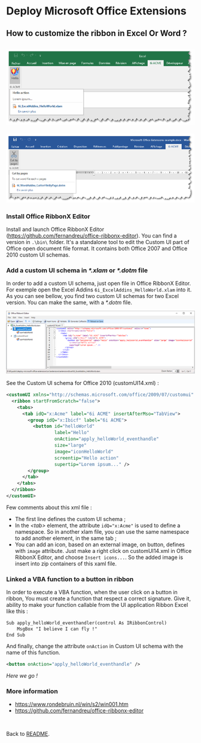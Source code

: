 Deploy Microsoft Office Extensions
==================================

## How to customize the ribbon in Excel Or Word ?

![](./images/OfficeRibbonXEditor_helloWorld.png)
---
![](./images/OfficeRibbonXEditor_CutByPages.png) 

### Install Office RibbonX Editor

Install and launch Office RibbonX Editor (https://github.com/fernandreu/office-ribbonx-editor). You can find a version in `.\bin\` folder. It's a standalone tool to edit the Custom UI part of Office open document file format. It contains both Office 2007 and Office 2010 custom UI schemas.

### Add a custom UI schema in _*.xlam_ or _*.dotm_ file

In order to add a custom UI schema, just open file in Office RibbonX Editor. For exemple open the Excel Addins `6i_ExcelAddins_HelloWorld.xlam` into it. As you can see bellow, you find two custom UI schemas for two Excel version. You can make the same, with a _*.dotm_ file.

![](./images/OfficeRibbonXEditorOpen.png) 

See the Custom UI schema for Office 2010 (customUI14.xml) :

```xml
<customUI xmlns="http://schemas.microsoft.com/office/2009/07/customui" xmlns:x="Acme">
  <ribbon startFromScratch="false">
    <tabs>
      <tab idQ="x:Acme" label="6i ACME" insertAfterMso="TabView">
        <group idQ="x:Ibicf" label="6i ACME">
          <button id="helloWorld" 
                  label="Hello" 
                  onAction="apply_helloWorld_eventhandle" 
                  size="large"
                  image="iconHelloWorld"
                  screentip="Hello action"
                  supertip="Lorem ipsum..." />
        </group>
      </tab>
    </tabs>
  </ribbon>
</customUI>
```

Few comments about this xml file :
- The first line defines the custom UI schema ;
- In the _&lt;tab&gt;_ element, the attribute `idQ="x:Acme"` is used to define a namespace. So in another xlam file, you can use the same namespace to add another element, in the same tab ;
- You can add an icon, based on an external image, on button, defines with `image` attribute. Just make a right click on customUI14.xml in Office RibbonX Editor, and choose `Insert icons...`. So the added image is insert into zip containers of this xaml file.

### Linked a VBA function to a button in ribbon

In order to execute a VBA function, when the user click on a button in ribbon, You must create a function that respect a correct signature. Give it, ability to make your function callable from the UI application Ribbon Excel like this :
 
```vba
Sub apply_helloWorld_eventhandler(control As IRibbonControl) 
    MsgBox "I believe I can fly !"
End Sub
```

And finally, change the attribute `onAction` in Custom UI schema with the name of this function.

```xml
<button onAction="apply_helloWorld_eventhandle" />
```

_Here we go !_

### More information 

 - https://www.rondebruin.nl/win/s2/win001.htm
 - https://github.com/fernandreu/office-ribbonx-editor

<br>

Back to [README](../README.md).